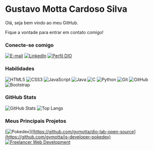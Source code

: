 
# Gustavo Motta Cardoso Silva
Olá, seja bem vindo ao meu GitHub. 

Fique a vontade para entrar em contato comigo!

### Conecte-se comigo
[![E-mail](https://img.shields.io/badge/-Email-000?style=for-the-badge&logo=microsoft-outlook&logoColor=E94D5F)](mailto:gustavomottadeveloper@gmail.com)
[![LinkedIn](https://img.shields.io/badge/-LinkedIn-000?style=for-the-badge&logo=linkedin&logoColor=30A3DC)](https://www.linkedin.com/in/gvmotta/)
[![Perfil DIO](https://img.shields.io/badge/-Perfil%20DIO-30A3DC?style=for-the-badge)](https://www.dio.me/users/gustavomottadeveloper)


### Habilidades
![HTML5](https://img.shields.io/badge/HTML-000?style=for-the-badge&logo=html5&logoColor=30A3DC)
![CSS3](https://img.shields.io/badge/CSS3-000?style=for-the-badge&logo=css3&logoColor=E94D5F)
![JavaScript](https://img.shields.io/badge/JavaScript-000?style=for-the-badge&logo=javascript&logoColor=30A3DC)
![Java](https://img.shields.io/badge/Java-000?style=for-the-badge&logo=openjdk&logoColor=white)
![C](https://img.shields.io/badge/C-000?style=for-the-badge&logo=c&logoColor=purple)
![Python](https://img.shields.io/badge/Python-000?style=for-the-badge&logo=python&logoColor=yellow)
![Git](https://img.shields.io/badge/Git-000?style=for-the-badge&logo=git&logoColor=E94D5F)
![GitHub](https://img.shields.io/badge/GitHub-000?style=for-the-badge&logo=github&logoColor=30A3DC)
![Bootstrap](https://img.shields.io/badge/Bootstrap-000?style=for-the-badge&logo=bootstrap&logoColor=563D7C)

### GitHub Stats
![GitHub Stats](https://github-readme-stats.vercel.app/api?username=gvmotta&theme=transparent&bg_color=000&border_color=30A3DC&show_icons=true&icon_color=30A3DC&title_color=blue&text_color=FFF)
![Top Langs](https://github-readme-stats-git-masterrstaa-rickstaa.vercel.app/api/top-langs/?username=gvmotta&layout=compact&bg_color=000&border_color=30A3DC&title_color=blue&text_color=FFF)

### Meus Principais Projetos
[![Pokedex](https://github.com/gvmotta/js-developer-pokedex&bg_color=000&border_color=30A3DC&show_icons=true&icon_color=30A3DC&title_color=blue&text_color=FFF)]([https://github.com/gvmotta/dio-lab-open-source](https://github.com/gvmotta/js-developer-pokedex)
[![Freelancer Web Development](https://github-readme-stats.vercel.app/api/pin/?username=gvmotta&repo=washokuWebSite&bg_color=000&border_color=30A3DC&show_icons=true&icon_color=30A3DC&title_color=blue&text_color=FFF)](https://github.com/gvmotta/WashokuWebSite)


